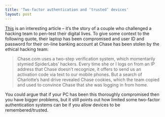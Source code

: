 ```yaml
---
title: 'Two-factor authentication and ‘trusted’ devices'
layout: post
---
```


[This][1] is an interesting article – it’s the story of a couple who challenged a hacking team to pen-test their digital lives. To give some context to the following quote, their laptop has been compromised and user ID and password for their on-line banking account at Chase has been stolen by the ethical hacking team:

> Chase.com uses a two-step verification system, which momentarily stymied SpiderLabs’ hackers. Every time she or I logs on from an IP address that Chase doesn’t recognize, it offers to send us an activation code via text to our mobile phones. But a search of Charlotte’s hard drive revealed Chase cookies, which the team copied and used to convince Chase that she was logging in from home.

You could argue that if your PC has been this thoroughly compromised then you have bigger problems, but it still points out how limited some two-factor authentication systems can be if you allow devices to be remembered/trusted.

 [1]: http://pandodaily.com/2013/10/26/i-challenged-hackers-to-investigate-me-and-what-they-found-out-is-chilling/ "I challenged hackers to investigate me and what they found out is chilling | PandoDaily"